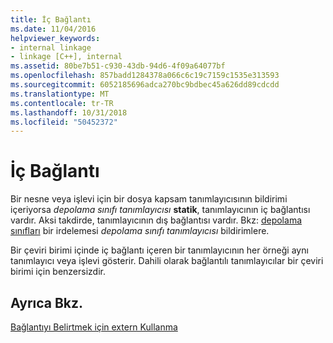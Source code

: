 ```yaml
---
title: İç Bağlantı
ms.date: 11/04/2016
helpviewer_keywords:
- internal linkage
- linkage [C++], internal
ms.assetid: 80be7b51-c930-43db-94d6-4f09a64077bf
ms.openlocfilehash: 857badd1284378a066c6c19c7159c1535e313593
ms.sourcegitcommit: 6052185696adca270bc9bdbec45a626dd89cdcdd
ms.translationtype: MT
ms.contentlocale: tr-TR
ms.lasthandoff: 10/31/2018
ms.locfileid: "50452372"
---
```

# <a name="internal-linkage"></a>İç Bağlantı

Bir nesne veya işlevi için bir dosya kapsam tanımlayıcısının bildirimi içeriyorsa *depolama sınıfı tanımlayıcısı* **statik**, tanımlayıcının iç bağlantısı vardır. Aksi takdirde, tanımlayıcının dış bağlantısı vardır. Bkz: [depolama sınıfları](../c-language/c-storage-classes.md) bir irdelemesi *depolama sınıfı tanımlayıcısı* bildirimlere.

Bir çeviri birimi içinde iç bağlantı içeren bir tanımlayıcının her örneği aynı tanımlayıcı veya işlevi gösterir. Dahili olarak bağlantılı tanımlayıcılar bir çeviri birimi için benzersizdir.

## <a name="see-also"></a>Ayrıca Bkz.

[Bağlantıyı Belirtmek için extern Kullanma](../cpp/using-extern-to-specify-linkage.md)